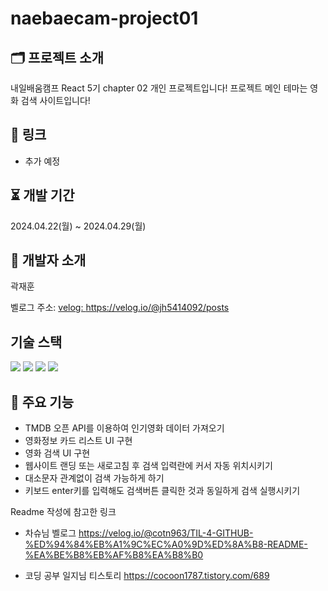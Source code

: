 # naebaecam-project01

## 🗂️ 프로젝트 소개

내일배움캠프 React 5기 chapter 02 개인 프로젝트입니다!
프로젝트 메인 테마는 영화 검색 사이트입니다!

## 🔖 링크

- 추가 예정

## ⏳ 개발 기간

2024.04.22(월) ~ 2024.04.29(월)

## 🐤 개발자 소개

곽재훈

벨로그 주소: <a href="https://velog.io/@jh5414092/posts">velog: https://velog.io/@jh5414092/posts</a>

## 기술 스택
<img src="https://img.shields.io/badge/html5-E34F26?style=for-the-badge&logo=html5&logoColor=white"> <img src="https://img.shields.io/badge/css-1572B6?style=for-the-badge&logo=css3&logoColor=white"> <img src="https://img.shields.io/badge/javascript-F7DF1E?style=for-the-badge&logo=javascript&logoColor=black"> <img src="https://img.shields.io/badge/node.js-339933?style=for-the-badge&logo=Node.js&logoColor=white">


## 📌 주요 기능

- TMDB 오픈 API를 이용하여 인기영화 데이터 가져오기
- 영화정보 카드 리스트 UI 구현
- 영화 검색 UI 구현
- 웹사이트 랜딩 또는 새로고침 후 검색 입력란에 커서 자동 위치시키기
- 대소문자 관계없이 검색 가능하게 하기
- 키보드 enter키를 입력해도 검색버튼 클릭한 것과 동일하게 검색 실행시키기


Readme 작성에 참고한 링크

- 차슈님 벨로그
https://velog.io/@cotn963/TIL-4-GITHUB-%ED%94%84%EB%A1%9C%EC%A0%9D%ED%8A%B8-README-%EA%BE%B8%EB%AF%B8%EA%B8%B0

- 코딩 공부 일지님 티스토리
https://cocoon1787.tistory.com/689
